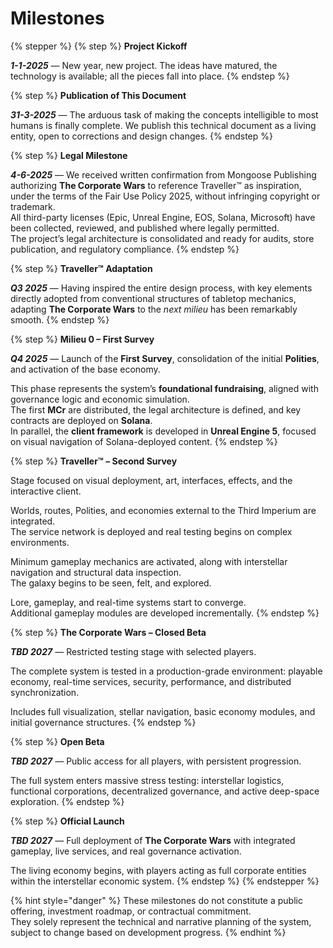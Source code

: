 # Milestones

{% stepper %}
{% step %}
**Project Kickoff**

_**1-1-2025**_ — New year, new project. The ideas have matured, the technology is available; all the pieces fall into place.
{% endstep %}

{% step %}
**Publication of This Document**

_**31-3-2025**_ — The arduous task of making the concepts intelligible to most humans is finally complete. We publish this technical document as a living entity, open to corrections and design changes.
{% endstep %}

{% step %}
**Legal Milestone**

_**4-6-2025**_ — We received written confirmation from Mongoose Publishing authorizing **The Corporate Wars** to reference Traveller™ as inspiration, under the terms of the Fair Use Policy 2025, without infringing copyright or trademark.\
All third-party licenses (Epic, Unreal Engine, EOS, Solana, Microsoft) have been collected, reviewed, and published where legally permitted.\
The project’s legal architecture is consolidated and ready for audits, store publication, and regulatory compliance.
{% endstep %}

{% step %}
**Traveller™ Adaptation**

_**Q3 2025**_ — Having inspired the entire design process, with key elements directly adopted from conventional structures of tabletop mechanics, adapting **The Corporate Wars** to the _next milieu_ has been remarkably smooth.
{% endstep %}

{% step %}
**Milieu 0 – First Survey**

_**Q4 2025**_ — Launch of the **First Survey**, consolidation of the initial **Polities**, and activation of the base economy.

This phase represents the system’s **foundational fundraising**, aligned with governance logic and economic simulation.\
The first **MCr** are distributed, the legal architecture is defined, and key contracts are deployed on **Solana**.\
In parallel, the **client framework** is developed in **Unreal Engine 5**, focused on visual navigation of Solana-deployed content.
{% endstep %}

{% step %}
**Traveller™ – Second Survey**

Stage focused on visual deployment, art, interfaces, effects, and the interactive client.

Worlds, routes, Polities, and economies external to the Third Imperium are integrated.\
The service network is deployed and real testing begins on complex environments.

Minimum gameplay mechanics are activated, along with interstellar navigation and structural data inspection.\
The galaxy begins to be seen, felt, and explored.

Lore, gameplay, and real-time systems start to converge.\
Additional gameplay modules are developed incrementally.
{% endstep %}

{% step %}
**The Corporate Wars – Closed Beta**

_**TBD 2027**_ — Restricted testing stage with selected players.

The complete system is tested in a production-grade environment: playable economy, real-time services, security, performance, and distributed synchronization.

Includes full visualization, stellar navigation, basic economy modules, and initial governance structures.
{% endstep %}

{% step %}
**Open Beta**

_**TBD 2027**_ — Public access for all players, with persistent progression.

The full system enters massive stress testing: interstellar logistics, functional corporations, decentralized governance, and active deep-space exploration.
{% endstep %}

{% step %}
**Official Launch**

_**TBD 2027**_ — Full deployment of **The Corporate Wars** with integrated gameplay, live services, and real governance activation.

The living economy begins, with players acting as full corporate entities within the interstellar economic system.
{% endstep %}
{% endstepper %}

{% hint style="danger" %}
These milestones do not constitute a public offering, investment roadmap, or contractual commitment.\
They solely represent the technical and narrative planning of the system, subject to change based on development progress.
{% endhint %}

